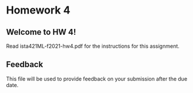 # Homework 4

## Welcome to HW 4!

Read ista421ML-f2021-hw4.pdf for the instructions for this assignment.

## Feedback

This file will be used to provide feedback on your submission after the due date.
